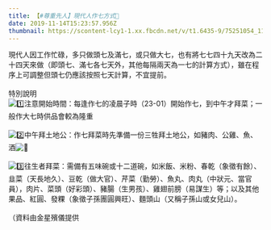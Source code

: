 ```yaml
---
title: 【#尊重先人】現代人作七方式🙏
date: 2019-11-14T15:23:57.956Z
thumbnail: https://scontent-lcy1-1.xx.fbcdn.net/v/t1.6435-9/75251054_114639823325153_6091323980138938368_n.png?_nc_cat=104&ccb=1-7&_nc_sid=730e14&_nc_ohc=uP5JvyfsZW8AX9Epr0B&_nc_ht=scontent-lcy1-1.xx&oh=00_AT-66-EfzwfXgv68XHtYphupXZOjx-gxZ4XW-RXWw1j8UA&oe=62E9D98B
---
```

現代人因工作忙碌，多只做頭七及滿七，或只做大七，也有將七七四十九天改為二十四天來做（即頭七、滿七各七天外，其他每隔兩天為一七的計算方式），雖在程序上可調整但頭七仍應該按照七天計算，不宜提前。\
\
特別說明\
![1️⃣](https://static.xx.fbcdn.net/images/emoji.php/v9/t59/2/16/31_20e3.png)注意開始時間：每逢作七的凌晨子時（23-01）開始作七，到中午才拜菜；一般作大七時供品會較為隆重\
\
![2️⃣](https://static.xx.fbcdn.net/images/emoji.php/v9/t78/2/16/32_20e3.png)中午拜土地公：作七拜菜時先準備一份三牲拜土地公，如豬肉、公雞、魚、酒![🍷](https://static.xx.fbcdn.net/images/emoji.php/v9/t8a/2/16/1f377.png)\
\
![3️⃣](https://static.xx.fbcdn.net/images/emoji.php/v9/t97/2/16/33_20e3.png)往生者拜菜：需備有五味碗或十二道碗，如米飯、米粉、春乾（象徵有餘）、韭菜（天長地久）、豆乾（做大官）、芹菜（勤勞）、魚丸、肉丸（中狀元、當官員），肉片、菜頭（好彩頭）、豬腸（生男孩）、雞翅前膀（易謀生）等；以及其他果品、紅圓、發粿（象徵子孫團圓興旺）、麵頭山（又稱子孫山或女兒山）。\
\
（資料由金星殯儀提供